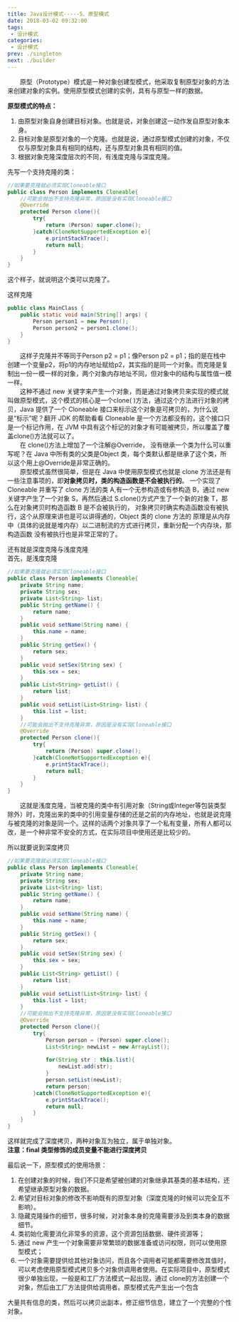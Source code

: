 ```yaml
---
title: Java设计模式-----5、原型模式
date: 2018-03-02 09:32:00
tags:
 - 设计模式
categories:
 - 设计模式
prev: ./singleton
next: ./builder
---
```


&emsp;&emsp;原型（Prototype）模式是一种对象创建型模式，他采取复制原型对象的方法来创建对象的实例。使用原型模式创建的实例，具有与原型一样的数据。  

**原型模式的特点：**
1. 由原型对象自身创建目标对象。也就是说，对象创建这一动作发自原型对象本身。
2. 目标对象是原型对象的一个克隆。也就是说，通过原型模式创建的对象，不仅仅与原型对象具有相同的结构，还与原型对象具有相同的值。
3. 根据对象克隆深度层次的不同，有浅度克隆与深度克隆。  

先写一个支持克隆的类：
``` java
//如果要克隆就必须实现Cloneable接口
public class Person implements Cloneable{
    //可能会抛出不支持克隆异常，原因是没有实现Cloneable接口
    @Override
    protected Person clone(){
        try{
            return (Person) super.clone();
        }catch(CloneNotSupportedException e){
            e.printStackTrace();
            return null;
        }
    }
}
```
这个样子，就说明这个类可以克隆了。
            
这样克隆      
``` java
public class MainClass {
    public static void main(String[] args) {
        Person person1 = new Person();
        Person person2 = person1.clone();
    }
}
```
&emsp;&emsp;这样子克隆并不等同于Person p2 = p1；像Person p2 = p1；指的是在栈中创建一个变量p2，将p1的内存地址赋给p2，其实指的是同一个对象。而克隆是复制出一份一模一样的对象，两个对象内存地址不同，但对象中的结构与属性值一模一样。             
&emsp;&emsp;这种不通过 new 关键字来产生一个对象，而是通过对象拷贝来实现的模式就叫做原型模式，这个模式的核心是一个clone( )方法，通过这个方法进行对象的拷贝，Java 提供了一个 Cloneable 接口来标示这个对象是可拷贝的，为什么说是“标示”呢？翻开 JDK 的帮助看看 Cloneable 是一个方法都没有的，这个接口只是一个标记作用，在 JVM 中具有这个标记的对象才有可能被拷贝，所以覆盖了覆盖clone()方法就可以了。  
&emsp;&emsp;在 clone()方法上增加了一个注解@Override， 没有继承一个类为什么可以重写呢？在 Java 中所有类的父类是Object 类，每个类默认都是继承了这个类，所以这个用上@Override是非常正确的。  
&emsp;&emsp;原型模式虽然很简单，但是在 Java 中使用原型模式也就是 clone 方法还是有一些注意事项的，即**对象拷贝时，类的构造函数是不会被执行的**。 一个实现了 Cloneable 并重写了 clone 方法的类 A,有一个无参构造或有参构造 B，通过 new 关键字产生了一个对象 S，再然后通过 S.clone()方式产生了一个新的对象 T，那么在对象拷贝时构造函数 B 是不会被执行的， 对象拷贝时确实构造函数没有被执行，这个从原理来讲也是可以讲得通的，Object 类的 clone 方法的 原理是从内存中（具体的说就是堆内存）以二进制流的方式进行拷贝，重新分配一个内存块，那构造函数 没有被执行也是非常正常的了。        

还有就是深度克隆与浅度克隆  
首先，是浅度克隆   
``` java
//如果要克隆就必须实现Cloneable接口
public class Person implements Cloneable{
    private String name;
    private String sex;
    private List<String> list;
    public String getName() {
        return name;
    }
    public void setName(String name) {
        this.name = name;
    }
    public String getSex() {
        return sex;
    }
    public void setSex(String sex) {
        this.sex = sex;
    }
    public List<String> getList() {
        return list;
    }
    public void setList(List<String> list) {
        this.list = list;
    }
    //可能会抛出不支持克隆异常，原因是没有实现Cloneable接口
    @Override
    protected Person clone(){
        try{
            return (Person) super.clone();
        }catch(CloneNotSupportedException e){
            e.printStackTrace();
            return null;
        }
    }
}
```
&emsp;&emsp;这就是浅度克隆，当被克隆的类中有引用对象（String或Integer等包装类型除外）时，克隆出来的类中的引用变量存储的还是之前的内存地址，也就是说克隆与被克隆的对象是同一个。这样的话两个对象共享了一个私有变量，所有人都可以改，是一个种非常不安全的方式，在实际项目中使用还是比较少的。
            
所以就要说到深度拷贝
``` java
//如果要克隆就必须实现Cloneable接口
public class Person implements Cloneable{
    private String name;
    private String sex;
    private List<String> list;
    public String getName() {
        return name;
    }
    public void setName(String name) {
        this.name = name;
    }
    public String getSex() {
        return sex;
    }
    public void setSex(String sex) {
        this.sex = sex;
    }
    public List<String> getList() {
        return list;
    }
    public void setList(List<String> list) {
        this.list = list;
    }
    //可能会抛出不支持克隆异常，原因是没有实现Cloneable接口
    @Override
    protected Person clone(){
        try{
            Person person = (Person) super.clone();
            List<String> newList = new ArrayList();
    
            for(String str : this.list){
                newList.add(str);
            }
            person.setList(newList);
            return person;
        }catch(CloneNotSupportedException e){
            e.printStackTrace();
            return null;
        }
    }
}
```
这样就完成了深度拷贝，两种对象互为独立，属于单独对象。    
**注意：final 类型修饰的成员变量不能进行深度拷贝**
            
最后说一下，原型模式的使用场景：
1. 在创建对象的时候，我们不只是希望被创建的对象继承其基类的基本结构，还希望继承原型对象的数据。
2. 希望对目标对象的修改不影响既有的原型对象（深度克隆的时候可以完全互不影响）。
3. 隐藏克隆操作的细节，很多时候，对对象本身的克隆需要涉及到类本身的数据细节。
4. 类初始化需要消化非常多的资源，这个资源包括数据、硬件资源等；
5. 通过 new 产生一个对象需要非常繁琐的数据准备或访问权限，则可以使用原型模式；
6. 一个对象需要提供给其他对象访问，而且各个调用者可能都需要修改其值时，可以考虑使用原型模式拷贝多个对象供调用者使用。在实际项目中，原型模式很少单独出现，一般是和工厂方法模式一起出现，通过 clone的方法创建一个对象，然后由工厂方法提供给调用者。原型模式先产生出一个包含

大量共有信息的类，然后可以拷贝出副本，修正细节信息，建立了一个完整的个性对象。